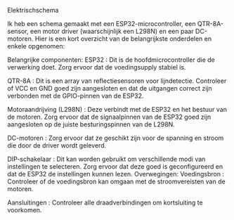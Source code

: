Elektrischschema

Ik heb een schema gemaakt met een ESP32-microcontroller, een QTR-8A-sensor, een motor driver (waarschijnlijk een L298N) en een paar DC-motoren. Hier is een kort overzicht van de belangrijkste onderdelen en enkele opgenomen:

Belangrijke componenten:
ESP32 :
Dit is de hoofdmicrocontroller die de verwerking doet. Zorg ervoor dat de voedingsupply stabiel is.

QTR-8A :
Dit is een array van reflectiesensoren voor lijndetectie. Controleer of VCC en GND goed zijn aangesloten en dat de uitgangen correct zijn verbonden met de GPIO-pinnen van de ESP32.

Motoraandrijving (L298N) :
Deze verbindt met de ESP32 en het bestuur van de motoren. Zorg ervoor dat de signaalpinnen van de ESP32 goed zijn aangesloten op de juiste besturingspinnen van de L298N.

DC-motoren :
Zorg ervoor dat ze geschikt zijn voor de spanning en stroom die door de driver wordt geleverd.

DIP-schakelaar :
Dit kan worden gebruikt om verschillende modi van instellingen te selecteren. Zorg ervoor dat deze goed is geconfigureerd en dat de ESP32 de instellingen kunnen lezen.
Overwegingen:
Voedingsbron : Controleer of de voedingsbron kan omgaan met de stroomvereisten van de motoren.

Aansluitingen : Controleer alle draadverbindingen om kortsluiting te voorkomen.


